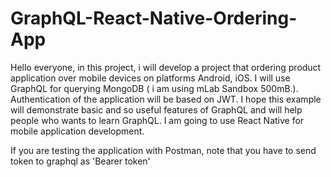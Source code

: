 # GraphQL-React-Native-Ordering-App

Hello everyone, in this project, i will develop a project that ordering product application over mobile devices on platforms Android, iOS. I will use GraphQL for querying MongoDB ( i am using mLab Sandbox 500mB.). Authentication of the application will be based on JWT. I hope this example will demonstrate basic and so useful features of GraphQL and will help people who wants to learn GraphQL. I am going to use React Native for mobile application development.

If you are testing the application with Postman, note that you have to send token to graphql as 'Bearer token'
